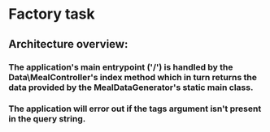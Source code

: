 # Factory task

## Architecture overview:

### The application's main entrypoint ('/') is handled by the Data\MealController's index method which in turn returns the data provided by the MealDataGenerator's static main class.

### The application will error out if the tags argument isn't present in the query string.


